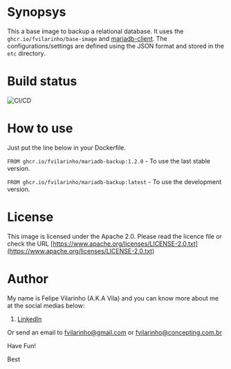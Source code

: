 Synopsys
========

This a base image to backup a relational database.
It uses the `ghcr.io/fvilarinho/base-image` and [mariadb-client](https://mariadb.org/).
The configurations/settings are defined using the JSON format and stored in the `etc` directory.


Build status
============

![CI/CD](https://github.com/fvilarinho/mariadb/workflows/CI/CD/badge.svg)


How to use
==========

Just put the line below in your Dockerfile.

`FROM ghcr.io/fvilarinho/mariadb-backup:1.2.0` - To use the last stable version.

`FROM ghcr.io/fvilarinho/mariadb-backup:latest` - To use the development version.


License
=======

This image is licensed under the Apache 2.0. Please read the licence file or check the URL [https://www.apache.org/licenses/LICENSE-2.0.txt](https://www.apache.org/licenses/LICENSE-2.0.txt)


Author
======

My name is Felipe Vilarinho (A.K.A Vila) and you can know more about me at the social medias below:

1. [LinkedIn](https://br.linkedin.com/in/fvilarinho)

Or send an email to fvilarinho@gmail.com or fvilarinho@concepting.com.br

Have Fun!

Best